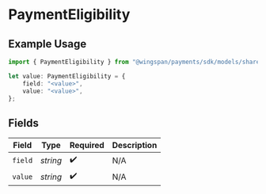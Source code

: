 # PaymentEligibility

## Example Usage

```typescript
import { PaymentEligibility } from "@wingspan/payments/sdk/models/shared";

let value: PaymentEligibility = {
    field: "<value>",
    value: "<value>",
};
```

## Fields

| Field              | Type               | Required           | Description        |
| ------------------ | ------------------ | ------------------ | ------------------ |
| `field`            | *string*           | :heavy_check_mark: | N/A                |
| `value`            | *string*           | :heavy_check_mark: | N/A                |